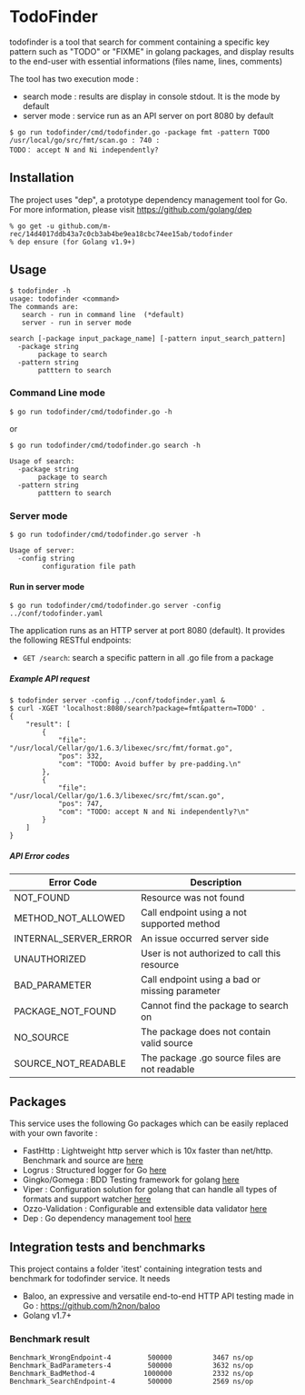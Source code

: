 TodoFinder 
===

todofinder is a tool that search for comment containing a specific key pattern such as "TODO" or "FIXME" in golang packages, and display results to the end-user with essential informations (files name, lines, comments) 

The tool has two execution mode :
- search mode : results are display in console stdout. It is the mode by default 
- server mode : service run as an API server on port 8080 by default


```
$ go run todofinder/cmd/todofinder.go -package fmt -pattern TODO 
/usr/local/go/src/fmt/scan.go : 740 :
TODO： accept N and Ni independently?
```

Installation
---

The project uses "dep", a prototype dependency management tool for Go.
For more information, please visit https://github.com/golang/dep
```
% go get -u github.com/m-rec/14d4017ddb43a7c0cb3ab4be9ea18cbc74ee15ab/todofinder
% dep ensure (for Golang v1.9+)
```

Usage
---

```
$ todofinder -h
usage: todofinder <command>
The commands are:
   search - run in command line  (*default)
   server - run in server mode

search [-package input_package_name] [-pattern input_search_pattern]
  -package string
       package to search
  -pattern string
       patttern to search
```

### Command Line mode

```
$ go run todofinder/cmd/todofinder.go -h
```
or
```
$ go run todofinder/cmd/todofinder.go search -h
```

```
Usage of search:
  -package string
       package to search
  -pattern string
       patttern to search
```

### Server mode

```
$ go run todofinder/cmd/todofinder.go server -h
```

```
Usage of server:
  -config string
    	configuration file path
```

#### Run in server mode
```
$ go run todofinder/cmd/todofinder.go server -config ../conf/todofinder.yaml

```
The application runs as an HTTP server at port 8080 (default). It provides the following RESTful endpoints:

* `GET /search`: search a specific pattern in all .go file from a package

##### Example API request

```
$ todofinder server -config ../conf/todofinder.yaml &
$ curl -XGET 'localhost:8080/search?package=fmt&pattern=TODO' .
{
    "result": [
        {
            "file": "/usr/local/Cellar/go/1.6.3/libexec/src/fmt/format.go",
            "pos": 332,
            "com": "TODO: Avoid buffer by pre-padding.\n"
        },
        {
            "file": "/usr/local/Cellar/go/1.6.3/libexec/src/fmt/scan.go",
            "pos": 747,
            "com": "TODO: accept N and Ni independently?\n"
        }
    ]
}

```

##### API Error codes


| Error Code | Description |
| --- | --- |
| NOT_FOUND | Resource was not found |
| METHOD_NOT_ALLOWED| Call endpoint using a not supported method |
| INTERNAL_SERVER_ERROR| An issue occurred server side |
| UNAUTHORIZED| User is not authorized to call this resource |
| BAD_PARAMETER| Call endpoint using a bad or missing parameter |
| PACKAGE_NOT_FOUND| Cannot find the package to search on |
| NO_SOURCE| The package does not contain valid source |
| SOURCE_NOT_READABLE| The package .go source files are not readable |


Packages
---

This service uses the following Go packages which can be easily replaced with your own favorite :

* FastHttp : Lightweight http server which is 10x faster than net/http. Benchmark and source are [here](https://github.com/valyala/fasthttp)
* Logrus : Structured logger for Go [here](https://github.com/sirupsen/logrus)
* Gingko/Gomega : BDD Testing framework for golang [here](https://onsi.github.io/ginkgo)
* Viper : Configuration solution for golang that can handle all types of formats and support watcher [here](https://github.com/spf13/viper)
* Ozzo-Validation : Configurable and extensible data validator [here](https://github.com/go-ozzo/ozzo-validation)
* Dep : Go dependency management tool [here](https://github.com/golang/dep)


Integration tests and benchmarks
---

This project contains a folder 'itest' containing integration tests and benchmark for todofinder service.
It needs 
* Baloo, an expressive and versatile end-to-end HTTP API testing made in Go : https://github.com/h2non/baloo
* Golang v1.7+

### Benchmark result

```
Benchmark_WrongEndpoint-4    	  500000	      3467 ns/op
Benchmark_BadParameters-4    	  500000	      3632 ns/op
Benchmark_BadMethod-4        	 1000000	      2332 ns/op
Benchmark_SearchEndpoint-4   	  500000	      2569 ns/op
```
